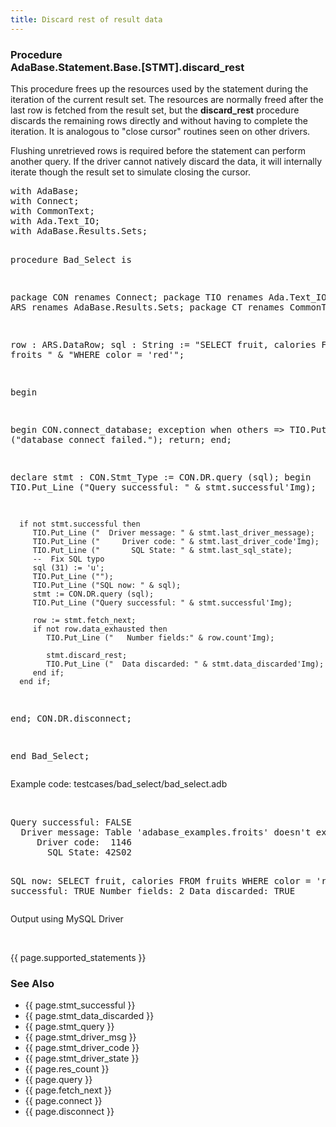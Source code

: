 ```yaml
---
title: Discard rest of result data
---
```


<div class="leftside">
<h3>Procedure<br/>
AdaBase.Statement.Base.[STMT].discard_rest</h3>
<p>
This procedure frees up the resources used by the statement during the
iteration of the current result set.  The resources are normally freed
after the last row is fetched from the result set, but the <b>discard_rest</b>
procedure discards the remaining rows directly and without having to complete
the iteration.  It is analogous to "close cursor" routines seen on other
drivers.
</p>
<p>
Flushing unretrieved rows is required before the statement can perform
another query.  If the driver cannot natively discard the data, it will
internally iterate though the result set to simulate closing the cursor.
</p>
<pre class="code">
with AdaBase;
with Connect;
with CommonText;
with Ada.Text_IO;
with AdaBase.Results.Sets;

procedure Bad_Select is

   package CON renames Connect;
   package TIO renames Ada.Text_IO;
   package ARS renames AdaBase.Results.Sets;
   package CT  renames CommonText;

   row : ARS.DataRow;
   sql : String := "SELECT fruit, calories FROM froits " &
                   "WHERE color = 'red'";

begin

   begin
      CON.connect_database;
   exception
      when others =>
         TIO.Put_Line ("database connect failed.");
         return;
   end;

   declare
      stmt : CON.Stmt_Type := CON.DR.query (sql);
   begin
      TIO.Put_Line ("Query successful: " & stmt.successful'Img);

      if not stmt.successful then
         TIO.Put_Line ("  Driver message: " & stmt.last_driver_message);
         TIO.Put_Line ("     Driver code: " & stmt.last_driver_code'Img);
         TIO.Put_Line ("       SQL State: " & stmt.last_sql_state);
         --  Fix SQL typo
         sql (31) := 'u';
         TIO.Put_Line ("");
         TIO.Put_Line ("SQL now: " & sql);
         stmt := CON.DR.query (sql);
         TIO.Put_Line ("Query successful: " & stmt.successful'Img);

         row := stmt.fetch_next;
         if not row.data_exhausted then
            TIO.Put_Line ("   Number fields:" & row.count'Img);

            stmt.discard_rest;
            TIO.Put_Line ("  Data discarded: " & stmt.data_discarded'Img);
         end if;
      end if;
   end;
   CON.DR.disconnect;

end Bad_Select;
</pre>
<p class="caption">Example code: testcases/bad_select/bad_select.adb</p>
<br/>
<pre class="output">
Query successful: FALSE
  Driver message: Table 'adabase_examples.froits' doesn't exist
     Driver code:  1146
       SQL State: 42S02

SQL now: SELECT fruit, calories FROM fruits WHERE color = 'red'
Query successful: TRUE
   Number fields: 2
  Data discarded: TRUE
</pre>
<p class="caption">Output using MySQL Driver</p>
<br/>
<p>{{ page.supported_statements }}</p>
</div>
<div class="sidenav">
  <h3>See Also</h3>
  <ul>
    <li>{{ page.stmt_successful }}</li>
    <li>{{ page.stmt_data_discarded }}</li>
    <li>{{ page.stmt_query }}</li>
    <li>{{ page.stmt_driver_msg }}</li>
    <li>{{ page.stmt_driver_code }}</li>
    <li>{{ page.stmt_driver_state }}</li>
    <li>{{ page.res_count }}</li>
    <li>{{ page.query }}</li>
    <li>{{ page.fetch_next }}</li>
    <li>{{ page.connect }}</li>
    <li>{{ page.disconnect }}</li>
  </ul>
</div>
